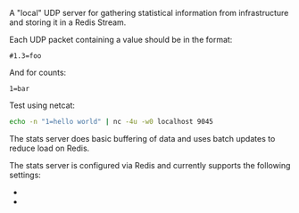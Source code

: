 A "local" UDP server for gathering statistical information from infrastructure and storing it in a Redis Stream.

Each UDP packet containing a value should be in the format:

```
#1.3=foo
```

And for counts:

```
1=bar
```

Test using netcat:

```bash
echo -n "1=hello world" | nc -4u -w0 localhost 9045 
```

The stats server does basic buffering of data and uses batch updates to reduce load on Redis.

The stats server is configured via Redis and currently supports the following settings:

*
*
